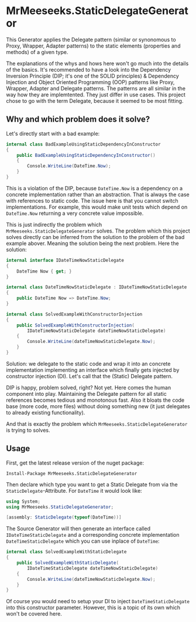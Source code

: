 # MrMeeseeks.StaticDelegateGenerator

This Generator applies the Delegate pattern (similar or synonomous to Proxy, Wrapper, Adapter patterns) to the static elements (properties and methods) of a given type.

The explanations of the whys and hows here won't go much into the details of the basics. It's recommended to have a look into the Dependency Inversion Principle (DIP; it's one of the SOLID principles) & Dependency Injection and Object Oriented Programming (OOP) patterns like Proxy, Wrapper, Adapter and Delegate patterns. The patterns are all similar in the way how they are implemtented. They just differ in use cases. This project chose to go with the term Delegate, because it seemed to be most fitting.

## Why and which problem does it solve?

Let's directly start with a bad example:

```C#
internal class BadExampleUsingStaticDependencyInConstructor
{
    public BadExampleUsingStaticDependencyInConstructor()
    {
        Console.WriteLine(DateTime.Now);
    }
}
```

This is a violation of the DIP, because `DateTime.Now` is a dependency on a concrete implementation rather than an abstraction. That is always the case with references to static code. The issue here is that you cannot switch implementations. For example, this would make unit tests which depend on `DateTime.Now` returning a very concrete value impossible. 


This is just indirectly the problem which `MrMeeseeks.StaticDelegateGenerator` solves. The problem which this project solves directly can be inferred from the solution to the problem of the bad example abover. Meaning the solution being the next problem. Here the solution:

```C#
internal interface IDateTimeNowStaticDelegate
{
    DateTime Now { get; }
}

internal class DateTimeNowStaticDelegate : IDateTimeNowStaticDelegate
{
    public DateTime Now => DateTime.Now;
}

internal class SolvedExampleWithConstructorInjection
{
    public SolvedExampleWithConstructorInjection(
        IDateTimeNowStaticDelegate dateTimeNowStaticDelegate)
    {
        Console.WriteLine(dateTimeNowStaticDelegate.Now);
    }
}
```

Solution: we delegate to the static code and wrap it into an concrete implementation implementing an interface which finally gets injected by constructor injection (DI). Let's call that the (Static) Delegate pattern. 

DIP is happy, problem solved, right? Not yet. Here comes the human component into play. Maintaining the Delegate pattern for all static references becomes tedious and monotonous fast. Also it bloats the code base (more code, more files) without doing something new (it just delegates to already existing functionality). 

And that is exactly the problem which `MrMeeseeks.StaticDelegateGenerator` is trying to solves.

## Usage

First, get the latest release version of the nuget package:

```
Install-Package MrMeeseeks.StaticDelegateGenerator
```

Then declare which type you want to get a Static Delegate from via the `StaticDelegate`-Attribute. For `DateTime` it would look like:

```C#
using System;
using MrMeeseeks.StaticDelegateGenerator;

[assembly: StaticDelegate(typeof(DateTime))]
```

The Source Generator will then generate an interface called `IDateTimeStaticDelegate` and a corresponding concrete implementation `DateTimeStaticDelegate` which you can use inplace of `DateTime`:

```C#
internal class SolvedExampleWithStaticDelegate
{
    public SolvedExampleWithStaticDelegate(
        IDateTimeStaticDelegate dateTimeNowStaticDelegate)
    {
        Console.WriteLine(dateTimeNowStaticDelegate.Now);
    }
}
```

Of course you would need to setup your DI to inject `DateTimeStaticDelegate` into this constructor parameter. However, this is a topic of its own which won't be covered here.
